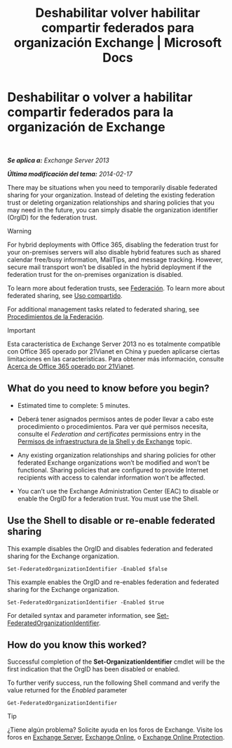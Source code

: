 ﻿---
title: 'Deshabilitar volver habilitar compartir federados para organización Exchange | Microsoft Docs'
TOCTitle: Deshabilitar o volver a habilitar compartir federados para la organización de Exchange
ms:assetid: d36490d8-0268-47b9-a6d4-e56427f1b02e
ms:mtpsurl: https://technet.microsoft.com/es-es/library/JJ657497(v=EXCHG.150)
ms:contentKeyID: 49895935
ms.date: 05/22/2018
mtps_version: v=EXCHG.150
ms.translationtype: MT
---

# Deshabilitar o volver a habilitar compartir federados para la organización de Exchange

 

_**Se aplica a:** Exchange Server 2013_

_**Última modificación del tema:** 2014-02-17_

There may be situations when you need to temporarily disable federated sharing for your organization. Instead of deleting the existing federation trust or deleting organization relationships and sharing policies that you may need in the future, you can simply disable the organization identifier (OrgID) for the federation trust.


> [!WARNING]
> For hybrid deployments with Office&nbsp;365, disabling the federation trust for your on-premises servers will also disable hybrid features such as shared calendar free/busy information, MailTips, and message tracking. However, secure mail transport won’t be disabled in the hybrid deployment if the federation trust for the on-premises organization is disabled.



To learn more about federation trusts, see [Federación](federation-exchange-2013-help.md). To learn more about federated sharing, see [Uso compartido](sharing-exchange-2013-help.md).

For additional management tasks related to federated sharing, see [Procedimientos de la Federación](federation-procedures-exchange-2013-help.md).


> [!IMPORTANT]
> Esta característica de Exchange Server 2013 no es totalmente compatible con Office 365 operado por 21Vianet en China y pueden aplicarse ciertas limitaciones en las características. Para obtener más información, consulte <A href="https://go.microsoft.com/fwlink/?linkid=313640">Acerca de Office 365 operado por 21Vianet</A>.



## What do you need to know before you begin?

  - Estimated time to complete: 5 minutes.

  - Deberá tener asignados permisos antes de poder llevar a cabo este procedimiento o procedimientos. Para ver qué permisos necesita, consulte el *Federation and certificates* permissions entry in the [Permisos de infraestructura de la Shell y de Exchange](exchange-and-shell-infrastructure-permissions-exchange-2013-help.md) topic.

  - Any existing organization relationships and sharing policies for other federated Exchange organizations won’t be modified and won’t be functional. Sharing policies that are configured to provide Internet recipients with access to calendar information won’t be affected.

  - You can’t use the Exchange Administration Center (EAC) to disable or enable the OrgID for a federation trust. You must use the Shell.

## Use the Shell to disable or re-enable federated sharing

This example disables the OrgID and disables federation and federated sharing for the Exchange organization.

    Set-FederatedOrganizationIdentifier -Enabled $false

This example enables the OrgID and re-enables federation and federated sharing for the Exchange organization.

    Set-FederatedOrganizationIdentifier -Enabled $true

For detailed syntax and parameter information, see [Set-FederatedOrganizationIdentifier](https://technet.microsoft.com/es-es/library/dd351037\(v=exchg.150\)).

## How do you know this worked?

Successful completion of the **Set-OrganizationIdentifier** cmdlet will be the first indication that the OrgID has been disabled or enabled.

To further verify success, run the following Shell command and verify the value returned for the *Enabled* parameter

    Get-FederatedOrganizationIdentifier


> [!TIP]
> ¿Tiene algún problema? Solicite ayuda en los foros de Exchange. Visite los foros en <A href="https://go.microsoft.com/fwlink/p/?linkid=60612">Exchange Server</A>, <A href="https://go.microsoft.com/fwlink/p/?linkid=267542">Exchange Online</A>, o <A href="https://go.microsoft.com/fwlink/p/?linkid=285351">Exchange Online Protection</A>.


